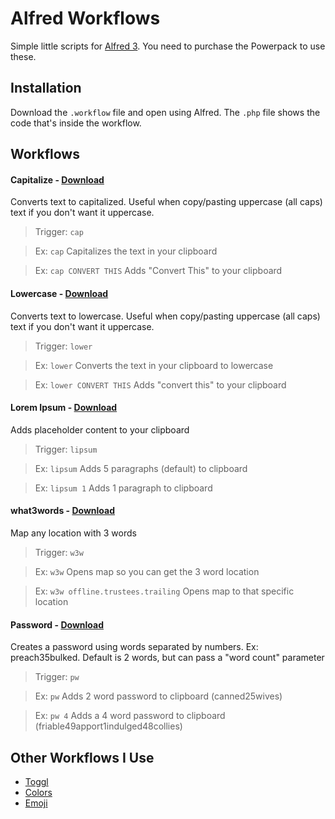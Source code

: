 # Alfred Workflows

Simple little scripts for [Alfred 3](https://www.alfredapp.com/). You need to purchase the Powerpack to use these.

## Installation

Download the `.workflow` file and open using Alfred. The `.php` file shows the code that's inside the workflow.

## Workflows

#### Capitalize - [Download](https://github.com/billerickson/alfred-workflows/blob/master/capitalize/capitalize.alfredworkflow)

Converts text to capitalized. Useful when copy/pasting uppercase (all caps) text if you don't want it uppercase.

> Trigger: `cap`

> Ex: `cap` Capitalizes the text in your clipboard

> Ex: `cap CONVERT THIS` Adds "Convert This" to your clipboard

#### Lowercase - [Download](https://github.com/billerickson/alfred-workflows/blob/master/lowercase/lowercase.alfredworkflow)

Converts text to lowercase. Useful when copy/pasting uppercase (all caps) text if you don't want it uppercase.

> Trigger: `lower`

> Ex: `lower` Converts the text in your clipboard to lowercase

> Ex: `lower CONVERT THIS` Adds "convert this" to your clipboard

#### Lorem Ipsum - [Download](https://github.com/billerickson/alfred-workflows/blob/master/lorem-ipsum/lorem-ipsum.alfredworkflow)

Adds placeholder content to your clipboard

> Trigger: `lipsum`

> Ex: `lipsum` Adds 5 paragraphs (default) to clipboard

> Ex: `lipsum 1` Adds 1 paragraph to clipboard

#### what3words - [Download](https://github.com/billerickson/alfred-workflows/blob/master/what3words/what3words.alfredworkflow)

Map any location with 3 words

> Trigger: `w3w`

> Ex: `w3w` Opens map so you can get the 3 word location

> Ex: `w3w offline.trustees.trailing` Opens map to that specific location

#### Password - [Download](https://github.com/billerickson/alfred-workflows/blob/master/password/password.alfredworkflow)

Creates a password using words separated by numbers. Ex: preach35bulked. Default is 2 words, but can pass a "word count" parameter

> Trigger: `pw`

> Ex: `pw` Adds 2 word password to clipboard (canned25wives)

> Ex: `pw 4` Adds a 4 word password to clipboard (friable49apport1indulged48collies)

## Other Workflows I Use

* [Toggl](https://github.com/jason0x43/alfred-toggl)
* [Colors](https://github.com/TylerEich/Alfred-Extras/blob/master/Workflows/Colors.alfredworkflow)
* [Emoji](https://github.com/carlosgaldino/alfred-emoji-workflow)